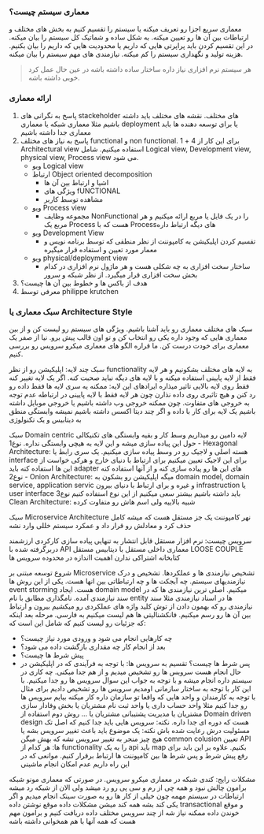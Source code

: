 ### معماری سیستم چیست؟
معماری سریع اجزا رو تعریف میکنه یا سیستم را تقسیم کنیم به بخش های مختلف و ارتباطات بین آن ها رو تعیین میکنه. به شکل ساده و شماتیک کل سیستم را بیان میکنه. در این تقسیم کردن باید پراپرتی هایی که داریم یا محدودیت هایی که داریم را بیان بکنیم. 
هزینه تولید و نگهداری سیستم را کم میکنه. نیازمندی های مهم سیستم را بیان میکنه. 
>هر سیستم نرم افزاری نیاز داره ساختار ساده داشته باشه در عین حال عمل کرد خوبی داشته باشه.


### ارائه معماری
 1. پاسخ به نگرانی های stackeholder های مختلف. نقشه های مختلف باید داشته باشیم مثلا معماری شبکه یا معماری deployment یا برای توسعه دهنده ها باید معماری جدا داشته باشیم
2.  پاسخ به نیاز های مختلف functional و non functional. برای این کار از 4 + 1 Architectural view استفاده میکنیم. شامل Logical view, Development view, physical view, Process view می شود. 
	- ویو Logical view
	- ارتباط Object oriented decomposition
		- اشیا و ارتباط بین آن ها
		- ویژگی های fUNCTIONAL
		- مشاهده توسط کاربر
	- ویو Process view
		- مجموعه وظایف NonFunctional را در یک فایل یا مربع ارائه میکنیم و هر مربع یک Process هست که با Processهای دیگه ارتباط داره
	- ویو Development View
		- تقسیم کردن اپلیکیشن به کامپوننت از نظر منطقی که توسط برنامه نویس و معمار مورد تعیین و استفاده قرار میگیره
	- ویو physical/deployment view
		- ساختار سخت افزاری به چه شکلی هست و هر ماژول نرم افزاری در کدام بخش سخت افزاری قرار میگیرد. از نظر شبکه و سرور
3. هدف از باکس ها و خطوط بین آن ها چیست؟
4. معرفی توسط philippe krutchen



### سبک معماری یا Architecture Style
سبک های مختلف معماری رو باید آشنا باشیم. ویژگی های سیستم رو لیست کن و از بین معماری هایی که وجود داره یکی رو انتخاب کن و تو اون قالب پیش برو. نیا از صفر یک معماری برای خودت درست کن. ما قراره الگو های معماری میکرو سرویس رو بررسی کنیم. 

سبک چند لایه:
اپلیکیشن رو از نظر functionality به لایه های مختلف بشکونیم و هر لایه فقط از لایه پایینی استفاده میکنه و با لایه های دیگه نباید صحبت کنه. 
اگر یک لایه تغییر کنه فقط روی لایه بالایی تاثیر میذاره
ایرادهای این لایه:
ممکنه یه سری لایه ها فقط داده رو رد کنن و هیچ تاثیری روی داده نذارن چون هر لایه فقط با لایه پایینی در ارتباطه 
عدم توجه به خروجی های متفاوت. چون ممکنه خروجی وب داشته باشیم یا خروجی موبایل داشته باشیم 
یک لایه برای کار با داده و اگر چند دیتا اکسس داشته باشیم نمیشه
وابستگی منطق به دیتابیس و یک تکنولوژی 

سبک Domain centric
لایه دامین رو میذاریم وسط کار و بقیه وابستگی های تکنیکالی حول این پیاده سازی میشه و این لایه به هیچی وابستگی نداره.
نوع1 - Hexagonal Architecture: هسته اصلی و لاجیک رو در وسط پیاده سازی میکنیم. یک سری رابط یا interface برای این لاجیک تعیین میکنیم برای ارتباط با دنیای خارج و هرکی خواست از این ها استفاده کنه باید adapter های این ها رو پیاده سازی کنه و از آنها استفاده کنه
نوع2 - Onion Architecture: میگه اپلیکیشن رو بشکون به domain model, domain service, application servic و غیره و برای ارتباط با دنیای بیرون infrastruction  یا user interface باید داشته باشیم بیشتر سعی میکنیم از این نوع استفاده کنیم
نوع3 Clean Architecture: شبیه بالاییه ولی اسم هاش رو متفاوت کرده


سبک Microservice Architecture 
نهر کامپوننت یک جز مستقل هست که میشه کامل حذف کرد و معادلش رو قرار داد و عمکرد سیستم خللی وارد نشه

سرویس چیست:
نرم افزار مستقل 
قابل انتشار به تنهایی
پیاده سازی کارکردی ارزشمند
دربرگرفته شده با API
معماری داخلی مستقل با دیتابیس مستقل 
LOOSE COUPLE
کتابخانه اشتراکی ندارن
اهمیت ااندازه در محدوده سرویس ها 


شروع توسعه مبتنی بر Microservice
تشخیص نیازمندی ها و عملکردها. تشخیص و درک نیازمندیهای سیستم. چه آبجکت ها و چه ارتباطاتی بین انها هست. یکی از این روش ها event storming هست. ایجاد domain model میکنیم. اصلی ترین نیازمندی ها که در سند نیازمندی آمده. نامگذاری مطابق با نام  entity ها در اسناد نیازمندی
مثلا سند نیازمندی رو که بهمون دادن از توش کلید واژه های عملکردی رو میکشیم بیرون و ارتباط بین آن ها رو رسم میکنیم. فانکشنالیتی ها هم لیست میکنیم به فارسی. مرحله بعد اینکه که جزئیات رو لیست کنیم که شامل این است که:
- چه کارهایی انجام می شود و ورودی مورد نیاز چیست؟
- بعد از انجام کار چه مقداری بازگشت داده می شود؟
- پیش شرط ها چیست؟
- پس شرط ها چیست؟
تقسیم به سرویس ها: با توجه به فرآیندی که در اپلیکیشن در حال انجام هست سرویس ها رو تشخیص میدیم و از هم جدا میکنی. چه کاری در سیستم داره انجام میشه و با توجه به جواب این سوال سرویس ها رو جدا میکنیم. با این کار با توجه به ساختار سازمانی اومدیم سرویس ها رو تشخیص دادیم برای مثال
با توجه به کارمندان و واحد هایی که واقعا تو سازمان داره کار میکنه بیایم سرویس ها رو جدا کنیم مثلا واحد حساب داری یا واحد ثبت نام مشتریان یا بخش وفادار سازی مشتریان یا مدیریت پشتیبانی مشتریان یا ... روش دوم استفاده از Domain driven design هست که دوره ای جدا داره.
 نکته: سرویس هایی باید جدا کنیم که اصل تک مسئولیت درش رعایت شده باش
نکته: یک موضوع باید باعث تغییر سرویس بشه یا هیچ چیز منجر به تغییر سرویس نشه که بهش میگن common colusion
تعیین API ها: هر کدام از functionality را به یک api باید map بکنیم. علاوه بر این باید برای رفع پیش شرط و پس شرط ها بین کامپوننت ها ارتباط برقرار کنیم. 
موانعی که در این راه داریم 
عدم امکان انجام ماشینی

مشکلات رایج:
کندی شبکه در معماری میکرو سرویس. در صورتی که معماری مونو شبکه برامون چالش نبود و همه چی از رم و سی پی رو رد میشد ولی الان از شبکه رد میشه 
ارتباطات در سیستم مهمه چون خیلی از کار ها رو به صورت سینک انجام میدیم و اگر یکی کند بشه همه کند میشن
مشکلات داده موقع نوشتن داده transactional و موقع خوندن داده ممکنه نیاز شه از چند سرویس مختلف داده دریافت کنیم و برامون مهم هست که همه آنها با هم همخوانی داشته باشه


